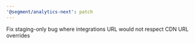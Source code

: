 ```yaml
---
'@segment/analytics-next': patch
---
```


Fix staging-only bug where integrations URL would not respect CDN URL overrides
